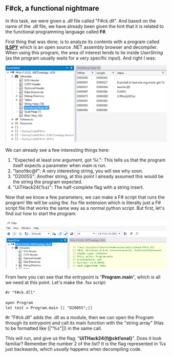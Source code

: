 ## F\#ck, a functional nightmare
In this task, we were given a *.dll* file called "F\#ck.dll". And based on the name of the *.dll* file, we have already been given the hint that it is related to the functional programming language called **F\#**.

First thing that was done, is to analyze its contents with a program called **[ILSPY](https://github.com/icsharpcode/ILSpy)** which is an open source .NET assembly browser and decompiler. When using this program, the area of interest tends to lie inside *UserString* (as the program usually waits for a very specific input). And right I was:

![Assembly of UserString](Pictures/image.png)

We can already see a few interesting things here:

1. "Expected at least one argument, got %i.": This tells us that the program itself expects a parameter when main is run.
2. "lano!tkc@f": A very interesting string, you will see why soon.
3. "D2005S": Another string, at this point I already assumed this would be the string the program expected.
4. "UiTHack24{%s}": The half-complete flag with a string insert.
   
Now that we know a few parameters, we can make a F# script that runs the program! We will be using the .fsx file extension which is literally just a F# script file that works the same way as a normal python script. But first, let's find out how to start the program:

![Entrypoint](Pictures/image-1.png)

From here you can see that the entrypoint is "**Program.main**", which is all we need at this point. Let's make the .fsx script:

```
#r "F#ck.dll"

open Program
let test = Program.main [| "D2005S";|]
```

#r "F#ck.dll" adds the .dll as a module, then we can open the Program through its entrypoint and call its main function with the "string array" (Has to be formatted like [|"%s"|]) in the same call.

This will run, and give us the flag: "**UiTHack24{f@ckt!onal}**". Does it look familiar? Remember the number 2 of the list? It *is* the flag represented in %s just backwards, which *usually* happens when decompiling code.

